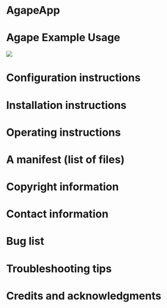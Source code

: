# AgapeApp

# Agape Example Usage

![](https://i.imgur.com/ryrkGvUs.gif)

# Configuration instructions

# Installation instructions

# Operating instructions

# A manifest (list of files)

# Copyright information

# Contact information

# Bug list

# Troubleshooting tips

# Credits and acknowledgments
